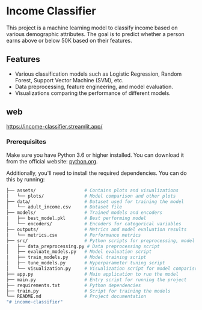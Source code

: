# Income Classifier

This project is a machine learning model to classify income based on various demographic attributes. The goal is to predict whether a person earns above or below 50K based on their features.

## Features
- Various classification models such as Logistic Regression, Random Forest, Support Vector Machine (SVM), etc.
- Data preprocessing, feature engineering, and model evaluation.
- Visualizations comparing the performance of different models.

## web
https://income-classifier.streamlit.app/
### Prerequisites

Make sure you have Python 3.6 or higher installed. You can download it from the official website: [python.org](https://www.python.org/downloads/).

Additionally, you'll need to install the required dependencies. You can do this by running:

```bash
├── assets/                  # Contains plots and visualizations
│   └── plots/               # Model comparison and other plots
├── data/                    # Dataset used for training the model
│   └── adult_income.csv     # Dataset file
├── models/                  # Trained models and encoders
│   ├── best_model.pkl       # Best performing model
│   └── encoders/            # Encoders for categorical variables
├── outputs/                 # Metrics and model evaluation results
│   └── metrics.csv          # Performance metrics
├── src/                     # Python scripts for preprocessing, model training, evaluation
│   ├── data_preprocessing.py # Data preprocessing script
│   ├── evaluate_models.py   # Model evaluation script
│   ├── train_models.py      # Model training script
│   ├── tune_models.py       # Hyperparameter tuning script
│   └── visualization.py     # Visualization script for model comparison
├── app.py                   # Main application to run the model
├── main.py                  # Entry script for running the project
├── requirements.txt         # Python dependencies
├── train.py                 # Script for training the models
└── README.md                # Project documentation
"# income-classifier" 
